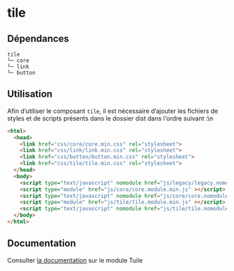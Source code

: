 # tile

## Dépendances
```shell
tile
└─ core
└─ link
└─ button
```

## Utilisation
Afin d’utiliser le composant `tile`, il est nécessaire d’ajouter les fichiers de styles et de scripts présents dans le dossier dist dans l'ordre suivant :\n
```html
<html>
  <head>
    <link href="css/core/core.min.css" rel="stylesheet">
    <link href="css/link/link.min.css" rel="stylesheet">
    <link href="css/button/button.min.css" rel="stylesheet">
    <link href="css/tile/tile.min.css" rel="stylesheet">
  </head>
  <body>
    <script type="text/javascript" nomodule href="js/legacy/legacy.nomodule.min.js" ></script>
    <script type="module" href="js/core/core.module.min.js" ></script>
    <script type="text/javascript" nomodule href="js/core/core.nomodule.min.js" ></script>
    <script type="module" href="js/tile/tile.module.min.js" ></script>
    <script type="text/javascript" nomodule href="js/tile/tile.nomodule.min.js" ></script>
  </body>
</html>
```

## Documentation

Consulter [la documentation](https://www.systeme-de-design.gouv.fr/elements-d-interface/composants/tuile) sur le module Tuile